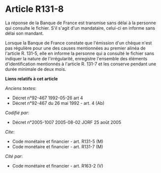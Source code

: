 # Article R131-8

La réponse de la Banque de France est transmise sans délai à la personne qui consulte le fichier. S'il s'agit d'un
mandataire, celui-ci en informe sans délai son mandant.

Lorsque la Banque de France constate que l'émission d'un chèque n'est pas régulière pour une des causes mentionnées au
premier alinéa de l'article R. 131-5, elle en informe la personne qui a consulté le fichier sans indiquer la nature de
l'irrégularité, enregistre l'ensemble des éléments d'identification mentionnés à l'article R. 131-7 et les conserve pendant
une durée minimale de deux mois.

**Liens relatifs à cet article**

_Anciens textes_:

  - Décret n°92-467 1992-05-26 art 4
  - Décret n°92-467 du 26 mai 1992 - art. 4 (Ab)

_Codifié par_:

  - Décret n°2005-1007 2005-08-02 JORF 25 août 2005

_Cite_:

  - Code monétaire et financier - art. R131-5 (M)
  - Code monétaire et financier - art. R131-7 (M)

_Cité par_:

  - Code monétaire et financier - art. R163-2 (V)
